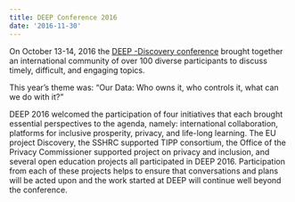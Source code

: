 ```yaml
---
title: DEEP Conference 2016
date: '2016-11-30'
---
```


On October 13-14, 2016 the [DEEP -Discovery conference](http://deep.idrc.ocadu.ca)
brought together an international community of over 100
diverse participants to discuss timely, difficult, and engaging topics.

This year’s theme was: “Our Data: Who owns it, who controls it, what can we
do with it?”

DEEP 2016 welcomed the participation of four initiatives that each brought
essential perspectives to the agenda, namely: international collaboration,
platforms for inclusive prosperity, privacy, and life-long learning. The EU
project Discovery, the SSHRC supported TIPP consortium, the Office of the
Privacy Commissioner supported project on privacy and inclusion, and
several open education projects all participated in DEEP 2016. Participation
from each of these projects helps to ensure that conversations and plans
will be acted upon and the work started at DEEP will continue well beyond the conference.
